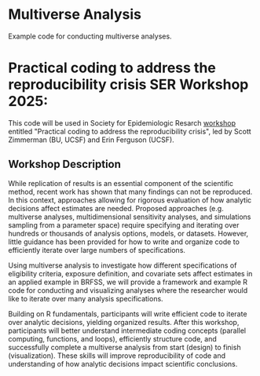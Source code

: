 # Multiverse Analysis
Example code for conducting multiverse analyses.

# Practical coding to address the reproducibility crisis SER Workshop 2025:
This code will be used in Society for Epidemiologic Resarch [workshop](https://epiresearch.org/annual-meeting/2025-meeting/2025-workshops/) entitled "Practical coding to address the reproducibility crisis", led by Scott Zimmerman (BU, UCSF) and Erin Ferguson (UCSF).

## Workshop Description
While replication of results is an essential component of the scientific method, recent work has shown that many findings can not be reproduced. In this context, approaches allowing for rigorous evaluation of how analytic decisions affect estimates are needed. Proposed approaches (e.g. multiverse analyses, multidimensional sensitivity analyses, and simulations sampling from a parameter space) require specifying and iterating over hundreds or thousands of analysis options, models, or datasets. However, little guidance has been provided for how to write and organize code to efficiently iterate over large numbers of specifications. 

Using multiverse analysis to investigate how different specifications of eligibility criteria, exposure definition, and covariate sets affect estimates in an applied example in BRFSS, we will provide a framework and example R code for conducting and visualizing analyses where the researcher would like to iterate over many analysis specifications. 

Building on R fundamentals, participants will write efficient code to iterate over analytic decisions, yielding organized results. After this workshop, participants will better understand intermediate coding concepts (parallel computing, functions, and loops), efficiently structure code, and successfully complete a multiverse analysis from start (design) to finish (visualization). These skills will improve reproducibility of code and understanding of how analytic decisions impact scientific conclusions. 
